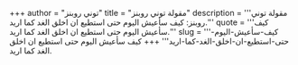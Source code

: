 +++
author = "توني روبنز"
title = "مقولة توني روبنز"
description = '''مقولة توني روبنز: كيف سأعيش اليوم حتى استطيع ان اخلق الغد كما اريد.'''
quote = '''كيف سأعيش اليوم حتى استطيع ان اخلق الغد كما اريد.'''
slug = '''كيف-سأعيش-اليوم-حتى-استطيع-ان-اخلق-الغد-كما-اريد'''
+++
كيف سأعيش اليوم حتى استطيع ان اخلق الغد كما اريد.
